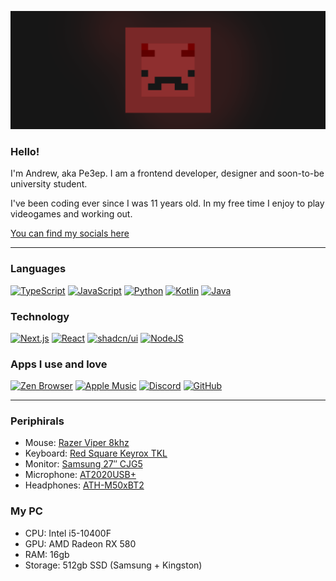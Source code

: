 ![Banner](https://github.com/pe3ep/pe3ep/blob/main/git/assets/banner.png)

### Hello!

I'm Andrew, aka Pe3ep. I am a frontend developer, designer and soon-to-be university student.

I've been coding ever since I was 11 years old. In my free time I enjoy to play videogames and working out.

[You can find my socials here](https://pe3epwithyou.vercel.app/)

---

### Languages

[![TypeScript](https://img.shields.io/badge/TypeScript-3178C6?logo=typescript&logoColor=fff)](#)
[![JavaScript](https://img.shields.io/badge/JavaScript-F7DF1E?logo=javascript&logoColor=000)](#)
[![Python](https://img.shields.io/badge/Python-3776AB?logo=python&logoColor=fff)](#)
[![Kotlin](https://img.shields.io/badge/Kotlin-%237F52FF.svg?logo=kotlin&logoColor=white)](#)
[![Java](https://img.shields.io/badge/Java-%23ED8B00.svg?logo=openjdk&logoColor=white)](#)

### Technology

[![Next.js](https://img.shields.io/badge/Next.js-black?logo=next.js&logoColor=white)](#)
[![React](https://img.shields.io/badge/React-%2320232a.svg?logo=react&logoColor=%2361DAFB)](#)
[![shadcn/ui](https://img.shields.io/badge/shadcn%2Fui-000?logo=shadcnui&logoColor=fff)](#)
[![NodeJS](https://img.shields.io/badge/Node.js-6DA55F?logo=node.js&logoColor=white)](#)

### Apps I use and love

[![Zen Browser](https://img.shields.io/badge/Zen%20Browser-F76F53?logo=zenbrowser&logoColor=white)](#)
[![Apple Music](https://img.shields.io/badge/Apple%20Music-FA243C?logo=apple%20music&logoColor=white)](#)
[![Discord](https://img.shields.io/badge/Discord-%235865F2.svg?&logo=discord&logoColor=white)](#)
[![GitHub](https://img.shields.io/badge/GitHub-%23121011.svg?logo=github&logoColor=white)](#)

---

### Periphirals

- Mouse: [Razer Viper 8khz](https://www.razer.com/mena-en/gaming-mice/Razer-Viper-8KHz)
- Keyboard: [Red Square Keyrox TKL](https://www.dns-shop.ru/product/445d725fcb3fed20/klaviatura-provodnaa-red-square-keyrox-tkl-rsq-20030/)
- Monitor: [Samsung 27″ CJG5](https://www.samsung.com/za/support/model/LC27JG50QQUXEN/)
- Microphone: [AT2020USB+](https://www.audio-technica.com/en-us/at2020usb)
- Headphones: [ATH-M50xBT2](https://www.audio-technica.com/en-us/ath-m50xbt2)

### My PC

- CPU: Intel i5-10400F
- GPU: AMD Radeon RX 580
- RAM: 16gb
- Storage: 512gb SSD (Samsung + Kingston)
